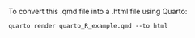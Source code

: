 To convert this .qmd file into a .html file using Quarto:

```
quarto render quarto_R_example.qmd --to html
```
